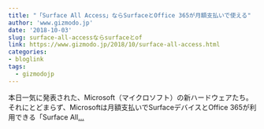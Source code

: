 ```yaml
---
title: "「Surface All Access」ならSurfaceとOffice 365が月額支払いで使える"
author: 'www.gizmodo.jp'
date: '2018-10-03'
slug: surface-all-accessならsurfaceとof
link: https://www.gizmodo.jp/2018/10/surface-all-access.html
categories:
- bloglink
tags:
  - gizmodojp
---
```


本日一気に発表された、Microsoft（マイクロソフト）の新ハードウェアたち。それにとどまらず、Microsoftは月額支払いでSurfaceデバイスとOffice 365が利用できる「Surface All[... <i class="fas fa-external-link-alt"></i>](https://www.gizmodo.jp/2018/10/surface-all-access.html)

